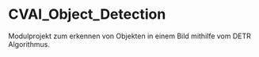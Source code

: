 # CVAI_Object_Detection

Modulprojekt zum erkennen von Objekten in einem Bild mithilfe vom DETR Algorithmus.

